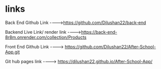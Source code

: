 # links
Back End Github Link ---->https://github.com/Dilushan22/back-end

Backend Live Link/ render link ---->https://back-end-8r8m.onrender.com/collection/Products

Front End Github Link ----> https://github.com/Dilushan22/After-School-App.git

Git hub pages link ----> https://dilushan22.github.io/After-School-App/
